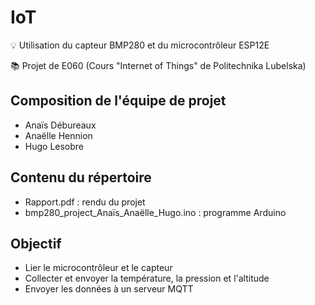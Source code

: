 # IoT
💡 Utilisation du capteur BMP280 et du microcontrôleur ESP12E

📚 Projet de E060 (Cours "Internet of Things" de Politechnika Lubelska)

## Composition de l'équipe de projet

  * Anaïs Débureaux
  * Anaëlle Hennion
  * Hugo Lesobre 
  
## Contenu du répertoire
  
  * Rapport.pdf : rendu du projet
  * bmp280_project_Anaïs_Anaëlle_Hugo.ino : programme Arduino

## Objectif 

* Lier le microcontrôleur et le capteur
* Collecter et envoyer la température, la pression et l'altitude
* Envoyer les données à un serveur MQTT
